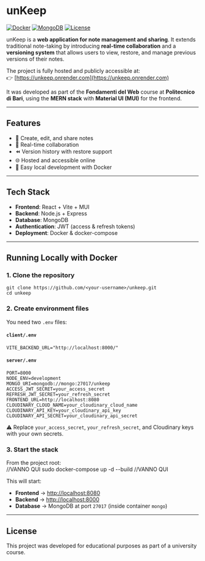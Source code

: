 # unKeep  

[![Docker](https://img.shields.io/badge/Docker-Ready-blue)](https://www.docker.com/)
[![MongoDB](https://img.shields.io/badge/MongoDB-Connected-green)](https://www.mongodb.com/)
[![License](https://img.shields.io/badge/License-Educational-orange)](#license)

unKeep is a **web application for note management and sharing**. It extends traditional note-taking by introducing **real-time collaboration** and a **versioning system** that allows users to view, restore, and manage previous versions of their notes.  

The project is fully hosted and publicly accessible at:  
👉 [https://unkeep.onrender.com](https://unkeep.onrender.com)  

It was developed as part of the **Fondamenti del Web** course at **Politecnico di Bari**, using the **MERN stack** with **Material UI (MUI)** for the frontend.  

---

## Features  
- 📝 Create, edit, and share notes  
- 🤝 Real-time collaboration  
- ⏪ Version history with restore support  
- 🌐 Hosted and accessible online  
- 🐳 Easy local development with Docker  

---

## Tech Stack  
- **Frontend**: React + Vite + MUI  
- **Backend**: Node.js + Express  
- **Database**: MongoDB  
- **Authentication**: JWT (access & refresh tokens)  
- **Deployment**: Docker & docker-compose  

---

## Running Locally with Docker  

### 1. Clone the repository  
```
git clone https://github.com/<your-username>/unkeep.git
cd unkeep
```

### 2. Create environment files  
You need two `.env` files:  

#### `client/.env`
```
VITE_BACKEND_URL="http://localhost:8000/"
```

#### `server/.env`
```
PORT=8000
NODE_ENV=development
MONGO_URI=mongodb://mongo:27017/unkeep
ACCESS_JWT_SECRET=your_access_secret
REFRESH_JWT_SECRET=your_refresh_secret
FRONTEND_URL=http://localhost:8080
CLOUDINARY_CLOUD_NAME=your_cloudinary_cloud_name
CLOUDINARY_API_KEY=your_cloudinary_api_key
CLOUDINARY_API_SECRET=your_cloudinary_api_secret
```

⚠️ Replace `your_access_secret`, `your_refresh_secret`, and Cloudinary keys with your own secrets.  

### 3. Start the stack  
From the project root:  
//VANNO QUI
sudo docker-compose up -d --build
//VANNO QUI

This will start:  
- **Frontend** → [http://localhost:8080](http://localhost:8080)  
- **Backend** → [http://localhost:8000](http://localhost:8000)  
- **Database** → MongoDB at port `27017` (inside container `mongo`)  

---

## License  
This project was developed for educational purposes as part of a university course.
